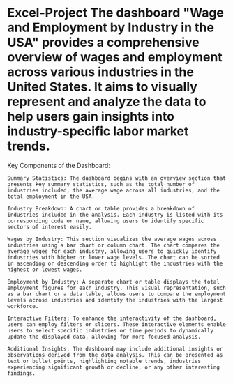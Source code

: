 # Excel-Project The dashboard "Wage and Employment by Industry in the USA" provides a comprehensive overview of wages and employment across various industries in the United States. It aims to visually represent and analyze the data to help users gain insights into industry-specific labor market trends.

Key Components of the Dashboard:

    Summary Statistics: The dashboard begins with an overview section that presents key summary statistics, such as the total number of industries included, the average wage across all industries, and the total employment in the USA.

    Industry Breakdown: A chart or table provides a breakdown of industries included in the analysis. Each industry is listed with its corresponding code or name, allowing users to identify specific sectors of interest easily.

    Wages by Industry: This section visualizes the average wages across industries using a bar chart or column chart. The chart compares the average wages for each industry, allowing users to quickly identify industries with higher or lower wage levels. The chart can be sorted in ascending or descending order to highlight the industries with the highest or lowest wages.

    Employment by Industry: A separate chart or table displays the total employment figures for each industry. This visual representation, such as a bar chart or a data table, allows users to compare the employment levels across industries and identify the industries with the largest workforce.

    Interactive Filters: To enhance the interactivity of the dashboard, users can employ filters or slicers. These interactive elements enable users to select specific industries or time periods to dynamically update the displayed data, allowing for more focused analysis.

    Additional Insights: The dashboard may include additional insights or observations derived from the data analysis. This can be presented as text or bullet points, highlighting notable trends, industries experiencing significant growth or decline, or any other interesting findings.
